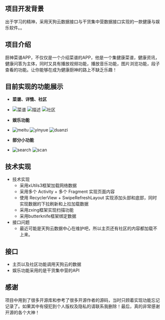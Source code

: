 ## 项目开发背景
出于学习的精神，采用天狗云数据接口与干货集中营数据接口实现的一款健康与娱乐软件。。

## 项目介绍
厨神菜谱APP，不仅仅是一个介绍菜谱的APP，他是一个集健康菜谱，健康资讯，健康问答为主体，同时又具有播放视频功能，播放音乐功能，图片浏览功能，段子查看的功能。让你能够在成为健康厨神的路上不缺乏乐趣！

## 目前实现的功能展示
- **菜谱、详情、社区**
- ![菜谱](images/home.png) ![描述](images/food_detail.png) ![社区](images/Community.png)

- **娱乐功能**
- ![meitu](images/meitu.png) ![yinyue](images/yinyue.png) ![duanzi](images/duanzi.png)

- **部分小功能**
- ![search](images/search.png) ![scan](images/scan.png)

## 技术实现
- 技术实现
    + 采用xUtils3框架加载网络数据
    + 采用多个 Activity + 多个 Fragment 实现页面内容
    + 使用 RecyclerView + SwipeRefreshLayout 实现添加头部和底部，同时实现数据的下拉刷新和上拉加载数据
    + 采用zxing框架实现扫描功能
    + 采用butterknife框架绑定数据
- 接口问题
    + 最近可能是天狗云数据中心在维护吧，所以主页还有社区的内容都加载不上来。

## 接口
- 主页以及社区功能调用天狗云的数据
- 娱乐功能采用的是干货集中营的API

## 感谢
项目中用到了很多开源库和参考了很多开源作者的源码，当时只顾着实现功能忘记记录了。如果其中有侵犯到个人版权及隐私的请联系我删除！最后，真的非常感谢开源的各个大神！

